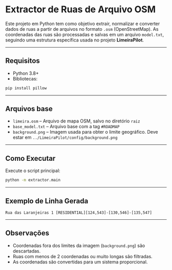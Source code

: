 # Extractor de Ruas de Arquivo OSM

Este projeto em Python tem como objetivo extrair, normalizar e converter dados de ruas a partir de arquivos no formato `.osm` (OpenStreetMap). As coordenadas das ruas são processadas e salvas em um arquivo `model.txt`, seguindo uma estrutura específica usada no projeto **LimeiraPilot**.

---

## Requisitos

- Python 3.8+
- Bibliotecas:

```bash
pip install pillow
```

---

## Arquivos base

- `limeira.osm` – Arquivo de mapa OSM, salvo no diretório `raiz`
- `base_model.txt` – Arquivo base com a tag `#ROADMAP`
- `background.png` – Imagem usada para obter o limite geográfico. Deve estar em `../LimeiraPilot/config/background.png`

---

## Como Executar

Execute o script principal:

```bash
python -m extractor.main
```
---

## Exemplo de Linha Gerada

```
Rua das Laranjeiras 1 [RESIDENTIAL][124,543]-[130,546]-[135,547]
```

---

## Observações

- Coordenadas fora dos limites da imagem (`background.png`) são descartadas.
- Ruas com menos de 2 coordenadas ou muito longas são filtradas.
- As coordenadas são convertidas para um sistema proporcional.
